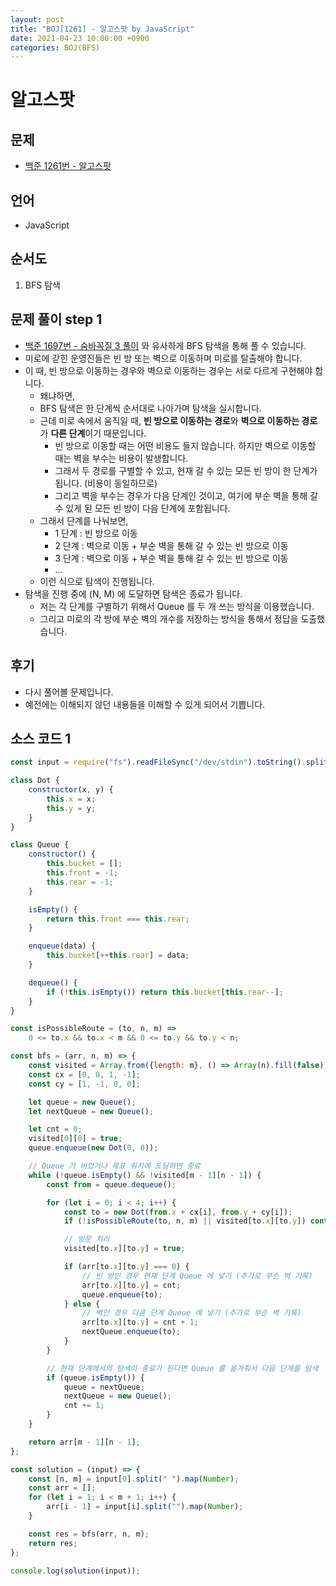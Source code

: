 ```yaml
---
layout: post
title: "BOJ[1261] - 알고스팟 by JavaScript"
date: 2021-04-23 10:00:00 +0900
categories: BOJ(BFS)
---
```


# 알고스팟

## 문제

- [백준 1261번 - 알고스팟](https://www.acmicpc.net/problem/1261)

## 언어

- JavaScript

## 순서도

1. BFS 탐색

## 문제 풀이 step 1

- [백준 1697번 - 숨바꼭질 3 풀이](<https://qkrrlgh519.github.io/boj(bfs)/2021/04/10/BOJ-BFS-13549.html>) 와 유사하게 BFS 탐색을 통해 풀 수 있습니다.
- 미로에 갇힌 운영진들은 빈 방 또는 벽으로 이동하며 미로를 탈출해야 합니다.
- 이 때, 빈 방으로 이동하는 경우와 벽으로 이동하는 경우는 서로 다르게 구현해야 합니다.
  - 왜냐하면,
  - BFS 탐색은 한 단계씩 순서대로 나아가며 탐색을 실시합니다.
  - 근데 미로 속에서 움직일 때, **빈 방으로 이동하는 경로**와 **벽으로 이동하는 경로**가 **다른 단계**이기 때문입니다.
    - 빈 방으로 이동할 때는 어떤 비용도 들지 않습니다. 하지만 벽으로 이동할 때는 벽을 부수는 비용이 발생합니다.
    - 그래서 두 경로를 구별할 수 있고, 현재 갈 수 있는 모든 빈 방이 한 단계가 됩니다. (비용이 동일하므로)
    - 그리고 벽을 부수는 경우가 다음 단계인 것이고, 여기에 부순 벽을 통해 갈 수 있게 된 모든 빈 방이 다음 단계에 포함됩니다.
  - 그래서 단계를 나눠보면,
    - 1 단계 : 빈 방으로 이동
    - 2 단계 : 벽으로 이동 + 부순 벽을 통해 갈 수 있는 빈 방으로 이동
    - 3 단계 : 벽으로 이동 + 부순 벽을 통해 갈 수 있는 빈 방으로 이동
    - ...
  - 이런 식으로 탐색이 진행됩니다.
- 탐색을 진행 중에 (N, M) 에 도달하면 탐색은 종료가 됩니다.
  - 저는 각 단계를 구별하기 위해서 Queue 를 두 개 쓰는 방식을 이용했습니다.
  - 그리고 미로의 각 방에 부순 벽의 개수를 저장하는 방식을 통해서 정답을 도출했습니다.

## 후기

- 다시 풀어볼 문제입니다.
- 예전에는 이해되지 않던 내용들을 이해할 수 있게 되어서 기쁩니다.

## 소스 코드 1

```jsx
const input = require("fs").readFileSync("/dev/stdin").toString().split("\n");

class Dot {
	constructor(x, y) {
		this.x = x;
		this.y = y;
	}
}

class Queue {
	constructor() {
		this.bucket = [];
		this.front = -1;
		this.rear = -1;
	}

	isEmpty() {
		return this.front === this.rear;
	}

	enqueue(data) {
		this.bucket[++this.rear] = data;
	}

	dequeue() {
		if (!this.isEmpty()) return this.bucket[this.rear--];
	}
}

const isPossibleRoute = (to, n, m) =>
	0 <= to.x && to.x < m && 0 <= to.y && to.y < n;

const bfs = (arr, n, m) => {
	const visited = Array.from({length: m}, () => Array(n).fill(false));
	const cx = [0, 0, 1, -1];
	const cy = [1, -1, 0, 0];

	let queue = new Queue();
	let nextQueue = new Queue();

	let cnt = 0;
	visited[0][0] = true;
	queue.enqueue(new Dot(0, 0));

	// Queue 가 비었거나 목표 위치에 도달하면 종료
	while (!queue.isEmpty() && !visited[m - 1][n - 1]) {
		const from = queue.dequeue();

		for (let i = 0; i < 4; i++) {
			const to = new Dot(from.x + cx[i], from.y + cy[i]);
			if (!isPossibleRoute(to, n, m) || visited[to.x][to.y]) continue;

			// 방문 처리
			visited[to.x][to.y] = true;

			if (arr[to.x][to.y] === 0) {
				// 빈 방인 경우 현재 단계 Queue 에 넣기 (추가로 부순 벽 기록)
				arr[to.x][to.y] = cnt;
				queue.enqueue(to);
			} else {
				// 벽인 경우 다음 단계 Queue 에 넣기 (추가로 부순 벽 기록)
				arr[to.x][to.y] = cnt + 1;
				nextQueue.enqueue(to);
			}
		}

		// 현재 단계에서의 탐색이 종료가 된다면 Queue 를 옮겨줘서 다음 단계를 탐색
		if (queue.isEmpty()) {
			queue = nextQueue;
			nextQueue = new Queue();
			cnt += 1;
		}
	}

	return arr[m - 1][n - 1];
};

const solution = (input) => {
	const [n, m] = input[0].split(" ").map(Number);
	const arr = [];
	for (let i = 1; i < m + 1; i++) {
		arr[i - 1] = input[i].split("").map(Number);
	}

	const res = bfs(arr, n, m);
	return res;
};

console.log(solution(input));
```
